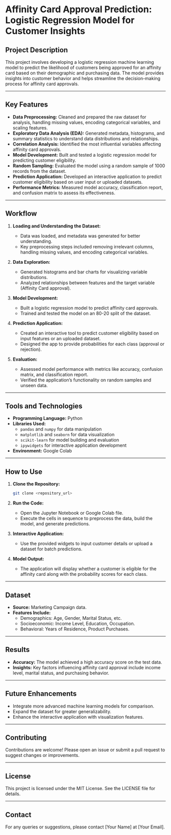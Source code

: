 # Affinity Card Approval Prediction: Logistic Regression Model for Customer Insights

## Project Description
This project involves developing a logistic regression machine learning model to predict the likelihood of customers being approved for an affinity card based on their demographic and purchasing data. The model provides insights into customer behavior and helps streamline the decision-making process for affinity card approvals.

---

## Key Features
- **Data Preprocessing:** Cleaned and prepared the raw dataset for analysis, handling missing values, encoding categorical variables, and scaling features.
- **Exploratory Data Analysis (EDA):** Generated metadata, histograms, and summary statistics to understand data distributions and relationships.
- **Correlation Analysis:** Identified the most influential variables affecting affinity card approvals.
- **Model Development:** Built and tested a logistic regression model for predicting customer eligibility.
- **Random Sampling:** Evaluated the model using a random sample of 1000 records from the dataset.
- **Prediction Application:** Developed an interactive application to predict customer eligibility based on user input or uploaded datasets.
- **Performance Metrics:** Measured model accuracy, classification report, and confusion matrix to assess its effectiveness.

---

## Workflow
1. **Loading and Understanding the Dataset:**
   - Data was loaded, and metadata was generated for better understanding.
   - Key preprocessing steps included removing irrelevant columns, handling missing values, and encoding categorical variables.

2. **Data Exploration:**
   - Generated histograms and bar charts for visualizing variable distributions.
   - Analyzed relationships between features and the target variable (Affinity Card approval).

3. **Model Development:**
   - Built a logistic regression model to predict affinity card approvals.
   - Trained and tested the model on an 80-20 split of the dataset.

4. **Prediction Application:**
   - Created an interactive tool to predict customer eligibility based on input features or an uploaded dataset.
   - Designed the app to provide probabilities for each class (approval or rejection).

5. **Evaluation:**
   - Assessed model performance with metrics like accuracy, confusion matrix, and classification report.
   - Verified the application’s functionality on random samples and unseen data.

---

## Tools and Technologies
- **Programming Language:** Python
- **Libraries Used:**
  - `pandas` and `numpy` for data manipulation
  - `matplotlib` and `seaborn` for data visualization
  - `scikit-learn` for model building and evaluation
  - `ipywidgets` for interactive application development
- **Environment:** Google Colab

---

## How to Use
1. **Clone the Repository:**
   ```bash
   git clone <repository_url>
   ```

2. **Run the Code:**
   - Open the Jupyter Notebook or Google Colab file.
   - Execute the cells in sequence to preprocess the data, build the model, and generate predictions.

3. **Interactive Application:**
   - Use the provided widgets to input customer details or upload a dataset for batch predictions.

4. **Model Output:**
   - The application will display whether a customer is eligible for the affinity card along with the probability scores for each class.

---

## Dataset
- **Source:** Marketing Campaign data.
- **Features Include:**
  - Demographics: Age, Gender, Marital Status, etc.
  - Socioeconomic: Income Level, Education, Occupation.
  - Behavioral: Years of Residence, Product Purchases.

---

## Results
- **Accuracy:** The model achieved a high accuracy score on the test data.
- **Insights:** Key factors influencing affinity card approval include income level, marital status, and purchasing behavior.

---

## Future Enhancements
- Integrate more advanced machine learning models for comparison.
- Expand the dataset for greater generalizability.
- Enhance the interactive application with visualization features.

---

## Contributing
Contributions are welcome! Please open an issue or submit a pull request to suggest changes or improvements.

---

## License
This project is licensed under the MIT License. See the LICENSE file for details.

---

## Contact
For any queries or suggestions, please contact [Your Name] at [Your Email].


